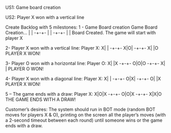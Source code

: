 US1:
Game board creation

US2:
Player X won with a vertical line


Create Backlog with 5 milestones:
1 - Game Board creation
Game Board Creation…
| |
-+-+-
| |
-+-+-
| |
Board Created.
The game will start with player X

2- Player X won with a vertical line:
Player X:
X| |
-+-+-
X|O|
-+-+-
X| |O
PLAYER X WON!

3- Player O won with a horizontal line:
Player O:
X| |X
-+-+-
O|O|O
-+-+-
X| |
PLAYER O WON!

4- Player X won with a diagonal line:
Player X:
X| |
-+-+-
O|X|
-+-+-
O| |X
PLAYER X WON!

5 – The game ends with a draw:
Player X:
X|O|X
-+-+-
O|O|X
-+-+-
X|X|O
THE GAME ENDS WITH A DRAW!


Customer’s desires:
The system should run in BOT mode (random BOT moves for players X & O), printing on the
screen all the player’s moves (with a 2-second timeout between each round) until someone wins
or the game ends with a draw.

